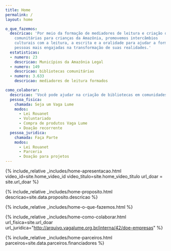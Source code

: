 ```yaml
---
title: Home
permalink: /
layout: home

o_que_fazemos:
  descricao: 'Por meio da formação de mediadores de leitura e criação de bibliotecas
    comunitárias para crianças da Amazônia, promovemos intercâmbios
    culturais com a leitura, a escrita e a oralidade para ajudar a formar
    pessoas mais engajadas na transformação de suas realidades.'
  estatisticas:
  - numero: 23
    descricao: Municípios da Amazônia Legal
  - numero: 149
    descricao: bibliotecas comunitárias
  - numero: 3.633
    descricao: mediadores de leitura formados

como_colaborar:
  descricao: 'Você pode ajudar na criação de bibliotecas em comunidades rurais na Amazônia e, com isso, incentivar a gestão comunitária e a valorização da cultura local!'
  pessoa_fisica:
    chamada: Seja um Vaga Lume
    modos:
      - Lei Rouanet
      - Voluntariado
      - Compra de produtos Vaga Lume
      - Doação recorrente
  pessoa_juridica:
    chamada: Faça Parte
    modos:
      - Lei Rouanet
      - Parceria
      - Doação para projetos
---
```


{% include_relative _includes/home-apresentacao.html
  video_id=site.home_video_id
  video_titulo=site.home_video_titulo
  url_doar = site.url_doar %}

{% include_relative _includes/home-proposito.html
  descricao=site.data.proposito.descricao %}

{% include_relative _includes/home-o-que-fazemos.html %}

{% include_relative _includes/home-como-colaborar.html
  url_fisica=site.url_doar
  url_juridica="http://arquivo.vagalume.org.br/interna/42/doe-empresas" %}

{% include_relative _includes/home-parceiros.html
  parceiros=site.data.parceiros.financiadores %}
